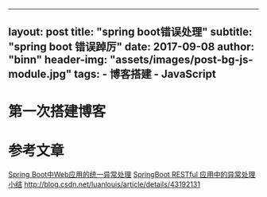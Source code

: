 

---
layout:     post
title:      "spring boot错误处理"
subtitle:   "spring boot 错误踔厉"
date:       2017-09-08
author:     "binn"
header-img: "assets/images/post-bg-js-module.jpg"
tags:
    - 博客搭建
    - JavaScript
---

# 第一次搭建博客

# 参考文章

[Spring Boot中Web应用的统一异常处理](http://blog.didispace.com/springbootexception/)
[SpringBoot RESTful 应用中的异常处理小结](https://segmentfault.com/a/1190000006749441)
http://blog.csdn.net/luanlouis/article/details/43192131